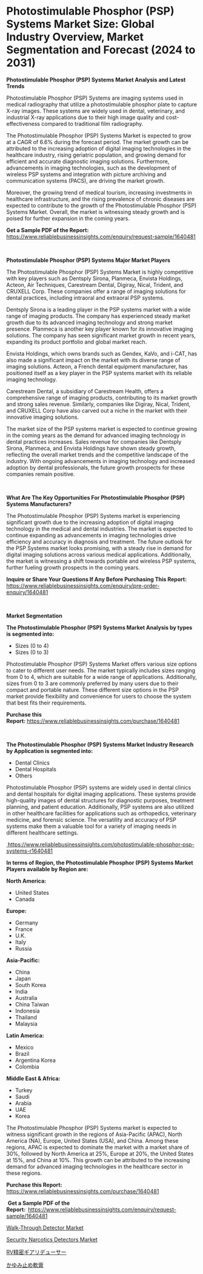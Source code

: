 <p><h1>Photostimulable Phosphor (PSP) Systems Market Size: Global Industry Overview, Market Segmentation and Forecast (2024 to 2031)</h1></p><p><strong>Photostimulable Phosphor (PSP) Systems Market Analysis and Latest Trends</strong></p>
<p><p>Photostimulable Phosphor (PSP) Systems are imaging systems used in medical radiography that utilize a photostimulable phosphor plate to capture X-ray images. These systems are widely used in dental, veterinary, and industrial X-ray applications due to their high image quality and cost-effectiveness compared to traditional film radiography.</p><p>The Photostimulable Phosphor (PSP) Systems Market is expected to grow at a CAGR of 6.6% during the forecast period. The market growth can be attributed to the increasing adoption of digital imaging technologies in the healthcare industry, rising geriatric population, and growing demand for efficient and accurate diagnostic imaging solutions. Furthermore, advancements in imaging technologies, such as the development of wireless PSP systems and integration with picture archiving and communication systems (PACS), are driving the market growth.</p><p>Moreover, the growing trend of medical tourism, increasing investments in healthcare infrastructure, and the rising prevalence of chronic diseases are expected to contribute to the growth of the Photostimulable Phosphor (PSP) Systems Market. Overall, the market is witnessing steady growth and is poised for further expansion in the coming years.</p></p>
<p><strong>Get a Sample PDF of the Report:&nbsp;</strong> <a href="https://www.reliablebusinessinsights.com/enquiry/request-sample/1640481">https://www.reliablebusinessinsights.com/enquiry/request-sample/1640481</a></p>
<p>&nbsp;</p>
<p><strong>Photostimulable Phosphor (PSP) Systems Major Market Players</strong></p>
<p><p>The Photostimulable Phosphor (PSP) Systems Market is highly competitive with key players such as Dentsply Sirona, Planmeca, Envista Holdings, Acteon, Air Techniques, Carestream Dental, Digiray, Nical, Trident, and CRUXELL Corp. These companies offer a range of imaging solutions for dental practices, including intraoral and extraoral PSP systems.</p><p>Dentsply Sirona is a leading player in the PSP systems market with a wide range of imaging products. The company has experienced steady market growth due to its advanced imaging technology and strong market presence. Planmeca is another key player known for its innovative imaging solutions. The company has seen significant market growth in recent years, expanding its product portfolio and global market reach.</p><p>Envista Holdings, which owns brands such as Gendex, KaVo, and i-CAT, has also made a significant impact on the market with its diverse range of imaging solutions. Acteon, a French dental equipment manufacturer, has positioned itself as a key player in the PSP systems market with its reliable imaging technology. </p><p>Carestream Dental, a subsidiary of Carestream Health, offers a comprehensive range of imaging products, contributing to its market growth and strong sales revenue. Similarly, companies like Digiray, Nical, Trident, and CRUXELL Corp have also carved out a niche in the market with their innovative imaging solutions.</p><p>The market size of the PSP systems market is expected to continue growing in the coming years as the demand for advanced imaging technology in dental practices increases. Sales revenue for companies like Dentsply Sirona, Planmeca, and Envista Holdings have shown steady growth, reflecting the overall market trends and the competitive landscape of the industry. With ongoing advancements in imaging technology and increased adoption by dental professionals, the future growth prospects for these companies remain positive.</p></p>
<p>&nbsp;</p>
<p><strong>What Are The Key Opportunities For Photostimulable Phosphor (PSP) Systems Manufacturers?</strong></p>
<p><p>The Photostimulable Phosphor (PSP) Systems market is experiencing significant growth due to the increasing adoption of digital imaging technology in the medical and dental industries. The market is expected to continue expanding as advancements in imaging technologies drive efficiency and accuracy in diagnosis and treatment. The future outlook for the PSP Systems market looks promising, with a steady rise in demand for digital imaging solutions across various medical applications. Additionally, the market is witnessing a shift towards portable and wireless PSP systems, further fueling growth prospects in the coming years.</p></p>
<p><strong>Inquire or Share Your Questions If Any Before Purchasing This Report:</strong> <a href="https://www.reliablebusinessinsights.com/enquiry/pre-order-enquiry/1640481">https://www.reliablebusinessinsights.com/enquiry/pre-order-enquiry/1640481</a></p>
<p>&nbsp;</p>
<p><strong>Market Segmentation</strong></p>
<p><strong>The Photostimulable Phosphor (PSP) Systems Market Analysis by types is segmented into:</strong></p>
<p><ul><li>Sizes (0 to 4)</li><li>Sizes (0 to 3)</li></ul></p>
<p><p>Photostimulable Phosphor (PSP) Systems Market offers various size options to cater to different user needs. The market typically includes sizes ranging from 0 to 4, which are suitable for a wide range of applications. Additionally, sizes from 0 to 3 are commonly preferred by many users due to their compact and portable nature. These different size options in the PSP market provide flexibility and convenience for users to choose the system that best fits their requirements.</p></p>
<p><strong>Purchase this Report:&nbsp;</strong><a href="https://www.reliablebusinessinsights.com/purchase/1640481">https://www.reliablebusinessinsights.com/purchase/1640481</a></p>
<p>&nbsp;</p>
<p><strong>The Photostimulable Phosphor (PSP) Systems Market Industry Research by Application is segmented into:</strong></p>
<p><ul><li>Dental Clinics</li><li>Dental Hospitals</li><li>Others</li></ul></p>
<p><p>Photostimulable Phosphor (PSP) systems are widely used in dental clinics and dental hospitals for digital imaging applications. These systems provide high-quality images of dental structures for diagnostic purposes, treatment planning, and patient education. Additionally, PSP systems are also utilized in other healthcare facilities for applications such as orthopedics, veterinary medicine, and forensic science. The versatility and accuracy of PSP systems make them a valuable tool for a variety of imaging needs in different healthcare settings.</p></p>
<p><a href="https://www.reliablebusinessinsights.com/photostimulable-phosphor-psp-systems-r1640481">&nbsp;https://www.reliablebusinessinsights.com/photostimulable-phosphor-psp-systems-r1640481</a></p>
<p><strong>In terms of Region, the Photostimulable Phosphor (PSP) Systems Market Players available by Region are:</strong></p>
<p>
    <p> <strong> North America: </strong>
        <ul>
            <li>United States</li>
            <li>Canada</li>
        </ul>
        </p> 
    <p> <strong> Europe: </strong>
        <ul>
            <li>Germany</li>
            <li>France</li>
            <li>U.K.</li>
            <li>Italy</li>
            <li>Russia</li>
        </ul>
        </p> 
    <p> <strong> Asia-Pacific: </strong>
        <ul>
            <li>China</li>
            <li>Japan</li>
            <li>South Korea</li>
            <li>India</li>
            <li>Australia</li>
            <li>China Taiwan</li>
            <li>Indonesia</li>
            <li>Thailand</li>
            <li>Malaysia</li>
        </ul>
        </p> 
    <p> <strong> Latin America: </strong>
        <ul>
            <li>Mexico</li>
            <li>Brazil</li>
            <li>Argentina Korea</li>
            <li>Colombia</li>
        </ul>
        </p> 
    <p> <strong> Middle East & Africa: </strong>
        <ul>
            <li>Turkey</li>
            <li>Saudi</li>
            <li>Arabia</li>
            <li>UAE</li>
            <li>Korea</li>
        </ul>
    </p>
    </p>
<p><p>The Photostimulable Phosphor (PSP) Systems market is expected to witness significant growth in the regions of Asia-Pacific (APAC), North America (NA), Europe, United States (USA), and China. Among these regions, APAC is expected to dominate the market with a market share of 30%, followed by North America at 25%, Europe at 20%, the United States at 15%, and China at 10%. This growth can be attributed to the increasing demand for advanced imaging technologies in the healthcare sector in these regions.</p></p>
<p><strong>Purchase this Report: </strong><a href="https://www.reliablebusinessinsights.com/purchase/1640481">https://www.reliablebusinessinsights.com/purchase/1640481</a></p>
<p>&nbsp;<strong>Get a Sample PDF of the Report:&nbsp;&nbsp;</strong><a href="https://www.reliablebusinessinsights.com/enquiry/request-sample/1640481">https://www.reliablebusinessinsights.com/enquiry/request-sample/1640481</a></p>
<p><strong></strong></p>
<p><p><a href="https://github.com/niyotibauri9/Market-Research-Report-List-1/blob/main/walk-through-detector-market.md">Walk-Through Detector Market</a></p><p><a href="https://github.com/sofayahoo2023/Market-Research-Report-List-5/blob/main/security-narcotics-detectors-market.md">Security Narcotics Detectors Market</a></p><p><a href="https://github.com/kegley4963/Market-Research-Report-List-2/blob/main/8946229169243.md">RV精密ギアリデューサー</a></p><p><a href="https://github.com/LuzHills1972/Market-Research-Report-List-1/blob/main/8089307169244.md">かゆみ止め軟膏</a></p></p>